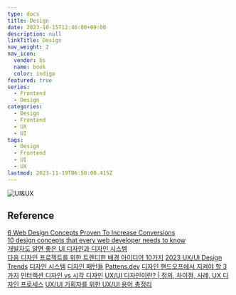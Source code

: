 ```yaml
---
type: docs
title: Design
date: 2023-10-15T12:46:00+09:00
description: null
linkTitle: Design
nav_weight: 2
nav_icon:
  vendor: bs
  name: book
  color: indigo
featured: true
series:
  - Frontend
  - Design
categories:
  - Design
  - Frontend
  - UX
  - UI
tags:
  - Design
  - Frontend
  - UI
  - UX
lastmod: 2023-11-19T06:50:00.415Z
---
```


![UI&UX](/frontend/ui-ux.jpg#center)

## Reference

[6 Web Design Concepts Proven To Increase Conversions](https://webdesignledger.com/6-web-design-concepts-proven-increase-conversions/)\
[10 design concepts that every web developer needs to know](https://www.creativebloq.com/web-design/10-design-concepts-web-developers-need-know-11135255)\
[개발자도 알면 좋은 UI 디자인과 디자인 시스템](https://joshua1988.github.io/web-development/design/ui-for-developers/)\
[다음 디자인 프로젝트를 위한 트렌디한 배경 아이디어 10가지](https://www.shutterstock.com/ko/blog/10-background-ideas-for-designs/)
[2023 UX/UI Design Trends](https://medium.com/@kirantomake.9/2023-ux-ui-design-trends-e38523604c0b)
[디자인 시스템](https://story.pxd.co.kr/1434)
[디자인 패턴들](https://refactoring.guru/ko/design-patterns)
[Pattens.dev](https://www.patterns.dev/)
[디자인 핸드오프에서 지켜야 할 3가지](https://yozm.wishket.com/magazine/detail/2099/)
[인터랙션 디자인 vs 시각 디자인](https://yozm.wishket.com/magazine/detail/1690/)
[UX/UI 디자인이란? | 정의, 차이점, 사례, UX 디자인 프로세스](https://www.codestates.com/blog/content/uxui-%EB%94%94%EC%9E%90%EC%9D%B8%EC%9D%B4%EB%9E%80)
[UX/UI 기획자를 위한 UX/UI 용어 총정리](https://www.codestates.com/blog/content/uxui-%EC%9A%A9%EC%96%B4-%EC%B4%9D%EC%A0%95%EB%A6%AC)
